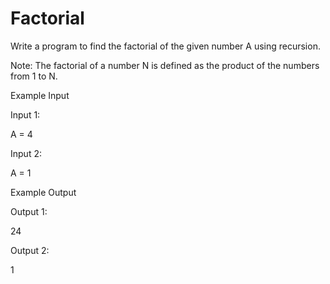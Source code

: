 # Factorial
Write a program to find the factorial of the given number A using recursion.

Note: The factorial of a number N is defined as the product of the numbers from 1 to N.

Example Input

Input 1:

A = 4

Input 2:

A = 1



Example Output

Output 1:

24

Output 2:

1

